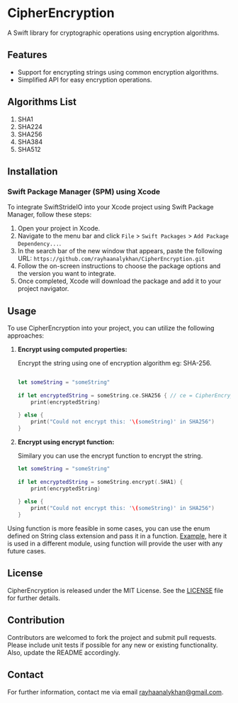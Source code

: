 # CipherEncryption

A Swift library for cryptographic operations using encryption algorithms.

## Features

- Support for encrypting strings using common encryption algorithms.
- Simplified API for easy encryption operations.

## Algorithms List
1. SHA1
2. SHA224
3. SHA256
4. SHA384
5. SHA512

## Installation

### Swift Package Manager (SPM) using Xcode

To integrate SwiftStrideIO into your Xcode project using Swift Package Manager, follow these steps:

1. Open your project in Xcode.
2. Navigate to the menu bar and click `File` > `Swift Packages` > `Add Package Dependency...`.
3. In the search bar of the new window that appears, paste the following URL: `https://github.com/rayhaanalykhan/CipherEncryption.git`
4. Follow the on-screen instructions to choose the package options and the version you want to integrate.
5. Once completed, Xcode will download the package and add it to your project navigator.

## Usage

To use CipherEncryption into your project, you can utilize the following approaches:

1. **Encrypt using computed properties:**

    Encrypt the string using one of encryption algorithm eg: SHA-256.

    ```swift
    
    let someString = "someString"
        
    if let encryptedString = someString.ce.SHA256 { // ce = CipherEncryption
        print(encryptedString)
            
    } else {
        print("Could not encrypt this: '\(someString)' in SHA256")
    }
    ```

2. **Encrypt using encrypt function:**

    Similary you can use the encrypt function to encrypt the string.
   
    ```swift
    let someString = "someString"
        
    if let encryptedString = someString.encrypt(.SHA1) {
        print(encryptedString)
            
    } else {
        print("Could not encrypt this: '\(someString)' in SHA256")
    }
    ```

Using function is more feasible in some cases, you can use the enum defined on String class extension and pass it in a function.
[Example](https://github.com/rayhaanalykhan/SwiftStrideIO/blob/main/Sources/SwiftStrideIO/SwiftStrideIO.swift), here it is used in a different module, using function will provide the user with any future cases.     


## License

CipherEncryption is released under the MIT License. See the [LICENSE](https://github.com/rayhaanalykhan/CipherEncryption/blob/main/LICENSE.md) file for further details.

## Contribution

Contributors are welcomed to fork the project and submit pull requests. Please include unit tests if possible for any new or existing functionality. Also, update the README accordingly.

## Contact

For further information, contact me via email [rayhaanalykhan@gmail.com](mailto:rayhaanalykhan@gmail.com).
